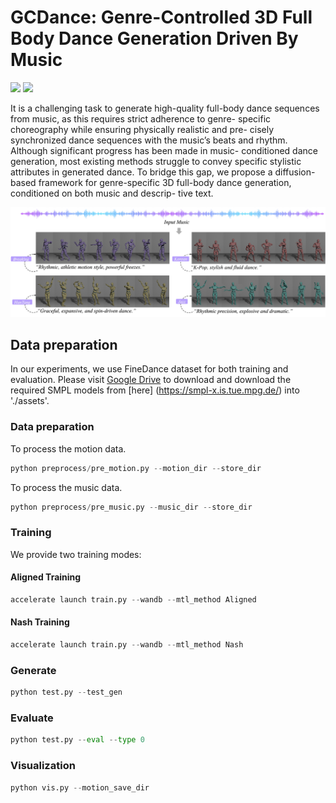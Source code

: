 # GCDance: Genre-Controlled 3D Full Body Dance Generation Driven By Music


<a href='https://xinranliu7715.github.io/gcdance/'><img src='https://img.shields.io/badge/Project-Page-Green'></a> 
<a href='https://arxiv.org/abs/2502.18309'><img src='https://img.shields.io/badge/ArXiv-2502.18309-red'></a> 


It is a challenging task to generate high-quality full-body dance
sequences from music, as this requires strict adherence to genre-
specific choreography while ensuring physically realistic and pre-
cisely synchronized dance sequences with the music’s beats and
rhythm. Although significant progress has been made in music-
conditioned dance generation, most existing methods struggle to
convey specific stylistic attributes in generated dance. To bridge this
gap, we propose a diffusion-based framework for genre-specific 3D
full-body dance generation, conditioned on both music and descrip-
tive text.


![GCDance cover](images/top-1.jpg)

## Data preparation

In our experiments, we use FineDance dataset for both training and evaluation. Please visit [Google Drive](https://drive.google.com/file/d/1zQvWG9I0H4U3Zrm8d_QD_ehenZvqfQfS/view?usp=sharing) to download and download the required SMPL models from [here] (https://smpl-x.is.tue.mpg.de/) into './assets'.

### Data preparation
To process the motion data.
```python
python preprocess/pre_motion.py --motion_dir --store_dir
```
To process the music data.
```python 
python preprocess/pre_music.py --music_dir --store_dir
```


### Training
We provide two training modes:
#### Aligned Training
```python
accelerate launch train.py --wandb --mtl_method Aligned
```
#### Nash Training
```python
accelerate launch train.py --wandb --mtl_method Nash
```

### Generate

```python
python test.py --test_gen
```
### Evaluate

```python
python test.py --eval --type 0
```

### Visualization
```python
python vis.py --motion_save_dir 
```
